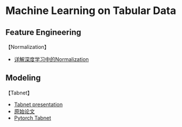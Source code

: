 # Machine Learning on Tabular Data

## Feature Engineering

【Normalization】
- [详解深度学习中的Normalization](https://zhuanlan.zhihu.com/p/33173246)

## Modeling

【Tabnet】
- [Tabnet presentation](https://www.slideshare.net/SebastienFischman/tab-netpresentation/SebastienFischman/tab-netpresentation)
- [原始论文](https://arxiv.org/pdf/1908.07442.pdf)
- [Pytorch Tabnet](https://github.com/dreamquark-ai/tabnet)
